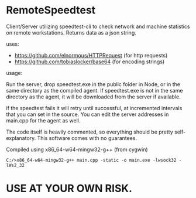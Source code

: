 # RemoteSpeedtest
Client/Server utilizing speedtest-cli to check network and machine statistics on remote workstations. Returns data as a json string.

uses: 
  + https://github.com/elnormous/HTTPRequest (for http requests)
  + https://github.com/tobiaslocker/base64 (for encoding strings)

usage:

  Run the server, drop speedtest.exe in the public folder in Node, or in the same directory as the compiled agent. 
  If speedtest.exe is not in the same directory as the agent, it will be downloaded from the server if available.
  
  if the speedtest fails it will retry until successful, at incremented intervals that you can set in the source.
  You can edit the server addresses in main.cpp for the agent as well.
  
  The code itself is heavily commented, so everything should be pretty self-explanatory.
  This software comes with no guarantees.

  Compiled using x86_64-w64-mingw32-g++ (from cygwin)
  
    C:/>x86_64-w64-mingw32-g++ main.cpp -static -o main.exe -lwsock32 -lWs2_32
  
  
  # USE AT YOUR OWN RISK.
  
